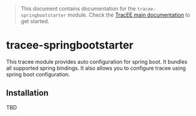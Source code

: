 > This document contains documentation for the `tracee-springbootstarter` module. Check the [TracEE main documentation](/README.md) to get started.

# tracee-springbootstarter

This tracee module provides auto configuration for spring boot. It bundles all supported spring bindings. It also allows you to configure tracee using spring boot configuration.

## Installation

TBD
